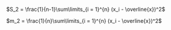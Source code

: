$S_2 = \frac{1}{n-1}\sum\limits_{i = 1}^{n} (x_i - \overline{x})^2$

$m_2 = \frac{1}{n}\sum\limits_{i = 1}^{n} (x_i - \overline{x})^2$
